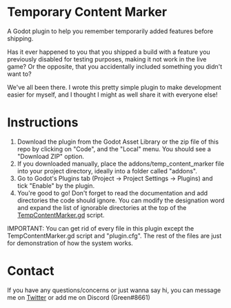 # Temporary Content Marker
A Godot plugin to help you remember temporarily added features before shipping.

Has it ever happened to you that you shipped a build with a feature you previously disabled for testing purposes, making it not work in the live game? Or the opposite, that you accidentally included something you didn't want to?

We've all been there. I wrote this pretty simple plugin to make development easier for myself, and I thought I might as well share it with everyone else!

# Instructions
1. Download the plugin from the Godot Asset Library or the zip file of this repo by clicking on "Code", and the "Local" menu. You should see a "Download ZIP" option.
2. If you downloaded manually, place the addons/temp_content_marker file into your project directory, ideally into a folder called "addons".
3. Go to Godot's Plugins tab (Project -> Project Settings -> Plugins) and tick "Enable" by the plugin.
4. You're good to go! Don't forget to read the documentation and add directories the code should ignore. You can modify the designation word and expand the list of ignorable directories at the top of the [TempContentMarker.gd](https://github.com/AdamKormos/TemporaryContentMarker/blob/main/addons/temp_content_marker/TempContentMarker.gd) script.

IMPORTANT: You can get rid of every file in this plugin except the TempContentMarker.gd script and "plugin.cfg". The rest of the files are just for demonstration of how the system works.

# Contact
If you have any questions/concerns or just wanna say hi, you can message me on [Twitter](https://twitter.com/olcgreen) or add me on Discord (Green#8661)
